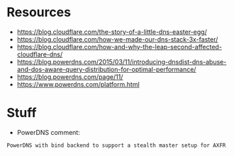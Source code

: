 # Resources
- https://blog.cloudflare.com/the-story-of-a-little-dns-easter-egg/
- https://blog.cloudflare.com/how-we-made-our-dns-stack-3x-faster/
- https://blog.cloudflare.com/how-and-why-the-leap-second-affected-cloudflare-dns/
- https://blog.powerdns.com/2015/03/11/introducing-dnsdist-dns-abuse-and-dos-aware-query-distribution-for-optimal-performance/
- https://blog.powerdns.com/page/11/
- https://www.powerdns.com/platform.html

# Stuff
- PowerDNS comment:
```sh
PowerDNS with bind backend to support a stealth master setup for AXFR 's as well as the GEO backend for geo-targeted. This works great for me as it's all flat files. When incomplete AXFR's happen or bad data comes down from the masters I can just nuke the file then tell pdns_control to reload <zonename> and it will re-initialize the file from the master.
```

